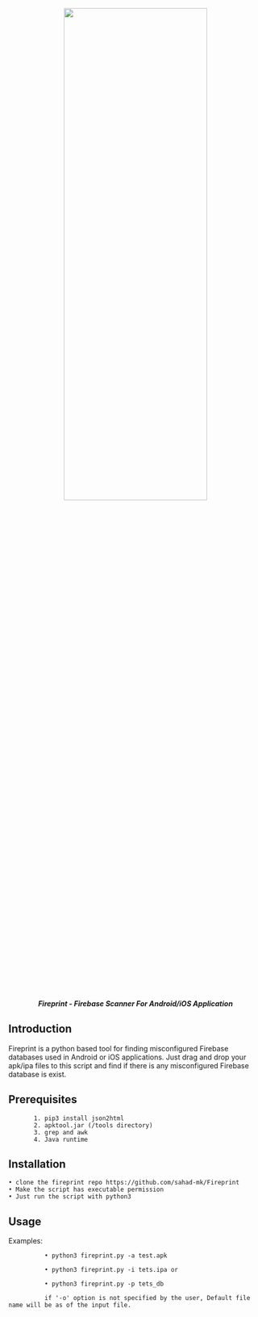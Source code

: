 <p align="center"> <img src="https://github.com/sahad-mk/Fireprint/blob/master/screenshots/fireprint_banner.png" height="50%" width="75%"></p>
<p align="center"><b><i> Fireprint - Firebase Scanner For Android/iOS Application </i> </b> </p>

## Introduction
Fireprint is a python based tool for finding misconfigured Firebase databases used in Android or iOS applications. Just drag and drop your apk/ipa files to this script and find if there is any misconfigured Firebase database is exist.

## Prerequisites
           1. pip3 install json2html
           2. apktool.jar (/tools directory)
           3. grep and awk
           4. Java runtime
           
## Installation
    • clone the fireprint repo https://github.com/sahad-mk/Fireprint
    • Make the script has executable permission
    • Just run the script with python3
  
## Usage
 
   Examples:
                                                                                                                                             
              • python3 fireprint.py -a test.apk 
              
              • python3 fireprint.py -i tets.ipa or
                                                         
              • python3 fireprint.py -p tets_db 
                                                         
              if '-o' option is not specified by the user, Default file name will be as of the input file.

         
